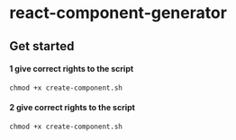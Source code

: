 # react-component-generator

## Get started

#### 1 give correct rights to the script 
```chmod +x create-component.sh```


#### 2 give correct rights to the script 
```chmod +x create-component.sh```



